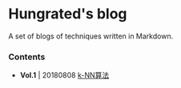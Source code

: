 # Hungrated's blog
A set of blogs of techniques written in Markdown.

### Contents

* **Vol.1** | 20180808    [k-NN算法](./src/20180808/20180808_knn.md)
